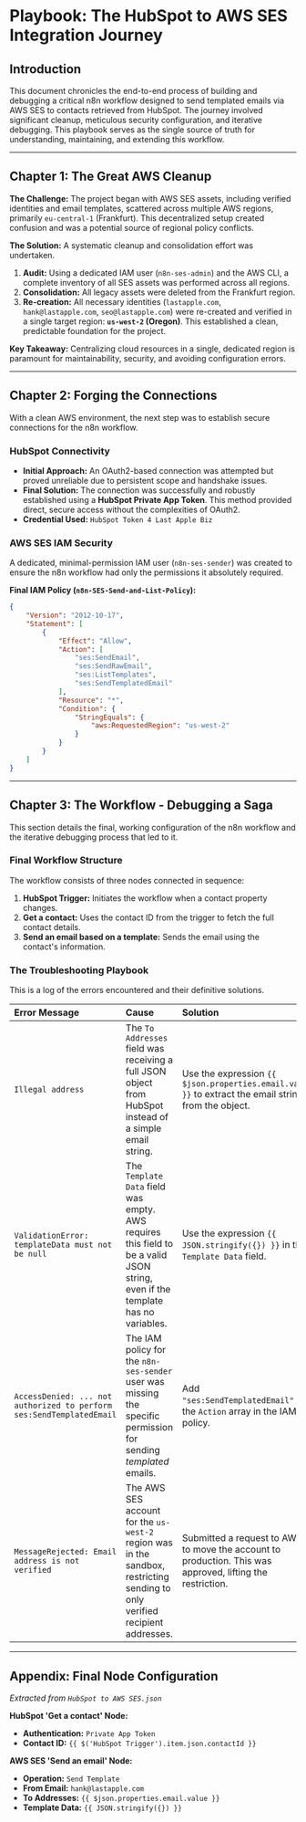 # Playbook: The HubSpot to AWS SES Integration Journey

## Introduction
This document chronicles the end-to-end process of building and debugging a critical n8n workflow designed to send templated emails via AWS SES to contacts retrieved from HubSpot. The journey involved significant cleanup, meticulous security configuration, and iterative debugging. This playbook serves as the single source of truth for understanding, maintaining, and extending this workflow.

---

## Chapter 1: The Great AWS Cleanup

**The Challenge:** The project began with AWS SES assets, including verified identities and email templates, scattered across multiple AWS regions, primarily `eu-central-1` (Frankfurt). This decentralized setup created confusion and was a potential source of regional policy conflicts.

**The Solution:** A systematic cleanup and consolidation effort was undertaken.

1.  **Audit:** Using a dedicated IAM user (`n8n-ses-admin`) and the AWS CLI, a complete inventory of all SES assets was performed across all regions.
2.  **Consolidation:** All legacy assets were deleted from the Frankfurt region.
3.  **Re-creation:** All necessary identities (`lastapple.com`, `hank@lastapple.com`, `seo@lastapple.com`) were re-created and verified in a single target region: **`us-west-2` (Oregon)**. This established a clean, predictable foundation for the project.

**Key Takeaway:** Centralizing cloud resources in a single, dedicated region is paramount for maintainability, security, and avoiding configuration errors.

---

## Chapter 2: Forging the Connections

With a clean AWS environment, the next step was to establish secure connections for the n8n workflow.

### HubSpot Connectivity

- **Initial Approach:** An OAuth2-based connection was attempted but proved unreliable due to persistent scope and handshake issues.
- **Final Solution:** The connection was successfully and robustly established using a **HubSpot Private App Token**. This method provided direct, secure access without the complexities of OAuth2.
- **Credential Used:** `HubSpot Token 4 Last Apple Biz`

### AWS SES IAM Security

A dedicated, minimal-permission IAM user (`n8n-ses-sender`) was created to ensure the n8n workflow had only the permissions it absolutely required.

**Final IAM Policy (`n8n-SES-Send-and-List-Policy`):**
```json
{
    "Version": "2012-10-17",
    "Statement": [
        {
            "Effect": "Allow",
            "Action": [
                "ses:SendEmail",
                "ses:SendRawEmail",
                "ses:ListTemplates",
                "ses:SendTemplatedEmail"
            ],
            "Resource": "*",
            "Condition": {
                "StringEquals": {
                    "aws:RequestedRegion": "us-west-2"
                }
            }
        }
    ]
}
```

---

## Chapter 3: The Workflow - Debugging a Saga

This section details the final, working configuration of the n8n workflow and the iterative debugging process that led to it.

### Final Workflow Structure

The workflow consists of three nodes connected in sequence:
1.  **HubSpot Trigger:** Initiates the workflow when a contact property changes.
2.  **Get a contact:** Uses the contact ID from the trigger to fetch the full contact details.
3.  **Send an email based on a template:** Sends the email using the contact's information.

### The Troubleshooting Playbook

This is a log of the errors encountered and their definitive solutions.

| Error Message | Cause | Solution |
| :--- | :--- | :--- |
| `Illegal address` | The `To Addresses` field was receiving a full JSON object from HubSpot instead of a simple email string. | Use the expression `{{ $json.properties.email.value }}` to extract the email string from the object. |
| `ValidationError: templateData must not be null` | The `Template Data` field was empty. AWS requires this field to be a valid JSON string, even if the template has no variables. | Use the expression `{{ JSON.stringify({}) }}` in the `Template Data` field. |
| `AccessDenied: ... not authorized to perform ses:SendTemplatedEmail` | The IAM policy for the `n8n-ses-sender` user was missing the specific permission for sending *templated* emails. | Add `"ses:SendTemplatedEmail"` to the `Action` array in the IAM policy. |
| `MessageRejected: Email address is not verified` | The AWS SES account for the `us-west-2` region was in the sandbox, restricting sending to only verified recipient addresses. | Submitted a request to AWS to move the account to production. This was approved, lifting the restriction. |

---

## Appendix: Final Node Configuration

*Extracted from `HubSpot to AWS SES.json`*

**HubSpot 'Get a contact' Node:**
- **Authentication:** `Private App Token`
- **Contact ID:** `{{ $('HubSpot Trigger').item.json.contactId }}`

**AWS SES 'Send an email' Node:**
- **Operation:** `Send Template`
- **From Email:** `hank@lastapple.com`
- **To Addresses:** `{{ $json.properties.email.value }}`
- **Template Data:** `{{ JSON.stringify({}) }}`

